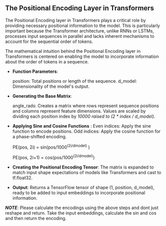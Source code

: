 ## **The Positional Encoding Layer in Transformers**


The Positional Encoding layer in Transformers plays a critical role by providing necessary positional information to the model. This is particularly important because the Transformer architecture, unlike RNNs or LSTMs, processes input sequences in parallel and lacks inherent mechanisms to account for the sequential order of tokens.

The mathematical intuition behind the Positional Encoding layer in Transformers is centered on enabling the model to incorporate information about the order of tokens in a sequence.


*  **Function Parameters**:
    
    position: Total positions or length of the sequence.
    d_model: Dimensionality of the model's output.

*  **Generating the Base Matrix**:

    angle_rads: Creates a matrix where rows represent sequence positions and columns represent feature dimensions. Values are scaled by dividing each position index by _10000 raised to (2 * index / d_model)._

*   **Applying Sine and Cosine Functions** :
    Even indices: Apply the sine function to encode positions.
    Odd indices: Apply the cosine function for a phase-shifted encoding.
        
    PE(pos, 2i) = sin(pos/1000<sup>(2i/dmodel)</sup> )

    PE(pos, 2i+1) = cos(pos/1000<sup>(2i/dmodel)</sup>)
    
*   **Creating the Positional Encoding Tensor**:
    The matrix is expanded to match input shape expectations of models like Transformers and cast to tf.float32.
        
*   **Output**:
    Returns a TensorFlow tensor of shape (1, position, d_model), ready to be added to input embeddings to incorporate positional information.
    
    
    
**_NOTE_**: Please calculate the encodings using the above steps and dont just reshape and return. 
Take the input embeddings, calculate the sin and cos and then return the encoding.
